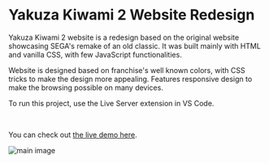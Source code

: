 # Yakuza Kiwami 2 Website Redesign

Yakuza Kiwami 2 website is a redesign based on the original website showcasing SEGA's remake of an old classic. It was built mainly with HTML and vanilla CSS, with few JavaScript functionalities.

Website is designed based on franchise's well known colors, with CSS tricks to make the design more appealing. Features responsive design to make the browsing possible on many devices.

To run this project, use the Live Server extension in VS Code.

<br>

You can check out [the live demo here](https://davidmaksic.github.io/Yakuza-site/).

![main image](https://davidmaksic.vercel.app/assets/yakuza-entire-page-CJkk6MG4.webp)
